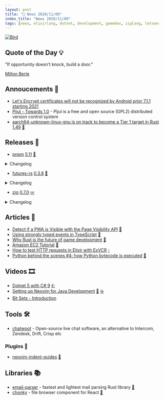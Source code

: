 ```yaml
---
layout: post
title: "📜 News 2020/11/09"
index_title: "News 2020/11/09"
tags: [news, elixirlang, dotnet, development, gamedev, ziglang, letsencrypt, security, pijul, linux, rustlang, pnpm, typescript, javascript, csharp, neovim, java, livechat]
---
```


<a href="https://daily-tech-news.github.io/2020/11/09/news.html">
  <img src="https://user-images.githubusercontent.com/430272/98621464-0c5a5080-22e6-11eb-9e00-e63c2d44e443.jpg"
     alt="Bird"
     class="image">
</a>

## Quote of the Day 💡

"If opportunity doesn’t knock, build a door."

[Milton Berle](https://en.wikipedia.org/wiki/Milton_Berle)

## Annoucements 🥁

- [Let's Encrypt certificates will not be recognized by Android prior 7.1.1 starting 2021](https://lwn.net/Articles/836497)
- [Pijul - Towards 1.0](https://pijul.org/posts/2020-11-07-towards-1.0) - Pijul is a free and open source (GPL2) distributed version control system
- [aarch64-unknown-linux-gnu is on track to become a Tier 1 target in Rust 1.49](https://github.com/rust-lang/rust/pull/78228#event-3971582295) [🦀](https://www.rust-lang.org "#rust")

## Releases 🥳

- [pnpm](https://pnpm.js.org) [5.11](https://twitter.com/pnpmjs/status/1325204166323658752) [🔶](https://developer.mozilla.org/en-US/docs/Web/JavaScript "#javascript")
<details><summary>Changelog</summary>
<li>Automatic merge conflicts resolver</li>
</details>

- [futures-rs](https://github.com/rust-lang/futures-rs) [0.3.8](https://github.com/rust-lang/futures-rs/releases/tag/0.3.8) [🦀](https://www.rust-lang.org "#rust")
<details><summary>Changelog</summary>
<li>Switch proc-macros to use native #[proc_macro] at Rust 1.45+ (#2243)</li>
<li>Add WeakShared (#2169)</li>
<li>Add TryStreamExt::try_buffered (#2245)</li>
<li>Add StreamExt::cycle (#2252)</li>
<li>Implemented Clone for stream::{Empty, Pending, Repeat, Iter} (#2248, #2252)</li>
<li>Fix panic in some TryStreamExt combinators (#2250)</li>
</details>

- [zig](https://ziglang.org) [0.7.0](https://github.com/ziglang/zig/releases/tag/0.7.0) [💤](https://ziglang.org "#ziglang")
<details><summary>Changelog</summary>
<p>This release features 7 months of work and changes from 187 different contributors, spread among 2666 commits.</p>
<a href="https://ziglang.org/download/0.7.0/release-notes.html">Release notes</a>
</details>

## Articles 📜

- [Detect if a PWA is Visible with the Page Visibility API](https://goulet.dev/posts/detect-pwa-visibility/) [🔶](https://developer.mozilla.org/en-US/docs/Web/JavaScript "#javascript")
- [Using strongly typed events in TypeScript](https://43081j.com/2020/11/typed-events-in-typescript) [🔶](https://www.typescriptlang.org "#typescript")
- [Why Rust is the future of game development](https://thefuntastic.com/blog/why-rust-is-the-future-game-dev) [🦀](https://www.rust-lang.org "#rust")
- [Amazon EC2 Tutorial](https://www.stackchief.com/blog/Amazon%20EC2%20Tutorial) [🌳](https://aws.amazon.com "#aws")
- [How to test HTTP requests in Elixir with ExVCR](https://curiosum.dev/blog/test-http-requests-in-elixir-with-exvcr) [💧](https://elixir-lang.org "#elixirlang")
- [Python behind the scenes #4: how Python bytecode is executed](https://tenthousandmeters.com/blog/python-behind-the-scenes-4-how-python-bytecode-is-executed/) [🐍](https://www.python.org "#python")

## Videos 🎞

- [Dotnet 5 with C# 9](https://www.youtube.com/watch?v=ALRB_oNx1CA) [☪️ ](https://docs.microsoft.com/en-us/dotnet/csharp "#csharp #dotnet")
- [Setting up Neovim for Java Development](https://www.youtube.com/watch?v=8q_VPqA-KLs) [🍃](https://neovim.io "#neovim") [☕️](https://www.java.com "#java")
- [Bit Sets - Introduction](https://www.youtube.com/watch?v=wudyP4kkKLY)

## Tools 🛠

- [chatwoot](https://github.com/chatwoot/chatwoot) - Open-source live chat software, an alternative to Intercom, Zendesk, Drift, Crisp etc

### Plugins 🔌

- [neovim-indent-guides](https://github.com/yuntan/neovim-indent-guides) [🍃](https://neovim.io "#neovim")

## Libraries 📚

- [email-parser](https://github.com/Mubelotix/email-parser) - fastest and lightest mail parsing Rust library [🦀](https://www.rust-lang.org "#rust")
- [chonky](https://chonky.io) - file browser component for React [🔶](https://developer.mozilla.org/en-US/docs/Web/JavaScript "#javascript")

